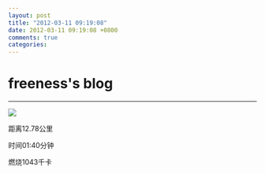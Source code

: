 ```yaml
---
layout: post
title: "2012-03-11 09:19:08"
date: 2012-03-11 09:19:08 +0800
comments: true
categories: 
---
```


# freeness's blog

----------

![](http://okqmqrbgo.bkt.clouddn.com/201203110919081.jpg)

>
距离12.78公里

时间01:40分钟

燃烧1043千卡
